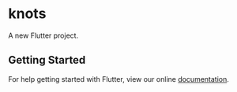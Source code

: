 # knots

A new Flutter project.

## Getting Started

For help getting started with Flutter, view our online
[documentation](https://flutter.io/).
